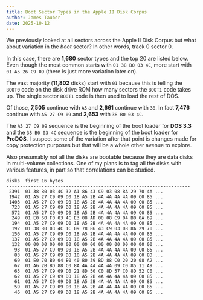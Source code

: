 ```yaml
---
title: Boot Sector Types in the Apple II Disk Corpus
author: James Tauber
date: 2025-10-12
---
```

We previously looked at all sectors across the Apple II Disk Corpus but
what about variation in the _boot_ sector? In other words, track 0 sector 0.

In this case, there are **1,680** sector types and the top 20 are listed below.
Even though the most common starts with `01 38 B0 03 4C`,
more start with `01 A5 26 C9 09` (there is just more variation later on).

The vast majority (**11,802** disks) start with `01` because
this is telling the `BOOT0` code on the disk drive ROM how many sectors the `BOOT1` code takes up.
The single sector `BOOT1` code is then used to load the rest of DOS.

Of those, **7,505** continue with `A5` and **2,661** continue with `38`. In fact **7,476** continue with `A5 27 C9 09` and **2,653** with `38 B0 03 4C`.

The `A5 27 C9 09` sequence is the beginning of the boot loader for **DOS 3.3** and the `38 B0 03 4C` sequence is the beginning of the boot loader for **ProDOS**. I suspect some of the variation after that point is changes made for copy protection purposes but that will be a whole other avenue to explore.

Also presumably not all the disks are bootable because they are data disks in multi-volume collections. One of my plans is to tag all the disks with various features, in part so that correlations can be studied.

```
disks  first 16 bytes
--------------------------------------------------------------------
 2391  01 38 B0 03 4C 32 A1 86 43 C9 03 08 8A 29 70 4A ...
 1942  01 A5 27 C9 09 D0 18 A5 2B 4A 4A 4A 4A 09 C0 85 ...
 1403  01 A5 27 C9 09 D0 18 A5 2B 4A 4A 4A 4A 09 C0 85 ...
  723  01 A5 27 C9 09 D0 18 A5 2B 4A 4A 4A 4A 09 C0 85 ...
  572  01 A5 27 C9 09 D0 18 A5 2B 4A 4A 4A 4A 09 C0 85 ...
  249  01 E0 60 F0 03 4C E3 08 AD 00 08 C9 04 B0 0A 69 ...
  194  01 A5 27 C9 09 D0 18 A5 2B 4A 4A 4A 4A 09 C0 85 ...
  192  01 38 B0 03 4C 1C 09 78 86 43 C9 03 08 8A 29 70 ...
  156  01 A5 27 C9 09 D0 18 A5 2B 4A 4A 4A 4A 09 C0 85 ...
  137  01 A5 27 C9 09 D0 18 A5 2B 4A 4A 4A 4A 09 C0 85 ...
  132  00 00 00 00 00 00 00 00 00 00 00 00 00 00 00 00 ...
   93  01 A5 27 C9 09 D0 18 A5 2B 4A 4A 4A 4A 09 C0 85 ...
   83  01 A5 27 C9 09 D0 10 A5 2B 4A 4A 4A 4A 09 C0 8D ...
   69  01 E0 70 B0 04 E0 40 B0 39 BD 88 C0 20 20 08 A2 ...
   67  01 A6 2B BD 88 C0 8A 4A 4A 4A 4A 09 C0 85 11 A9 ...
   63  01 A5 27 C9 09 D0 21 8D 50 C0 8D 57 C0 8D 52 C0 ...
   62  01 A5 27 C9 09 D0 18 A5 2B 4A 4A 4A 4A 09 C0 85 ...
   61  01 A5 27 C9 09 D0 18 A5 2B 4A 4A 4A 4A 09 C0 85 ...
   59  01 A5 27 C9 09 D0 18 A5 2B 4A 4A 4A 4A 09 C0 85 ...
   46  01 A5 27 C9 09 D0 18 A5 2B 4A 4A 4A 4A 09 C0 85 ...
```
